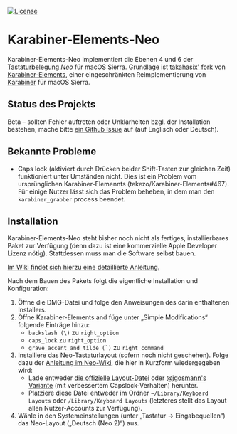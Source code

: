 [![License](https://img.shields.io/badge/license-Public%20Domain-blue.svg)](https://github.com/tekezo/Karabiner-Elements/blob/master/LICENSE.md)

# Karabiner-Elements-Neo

Karabiner-Elements-Neo implementiert die Ebenen 4 und 6 der
[Tastaturbelegung *Neo*](http://neo-layout.org/) für macOS Sierra.
Grundlage ist [takahasix' fork](https://github.com/takahasix/Karabiner-Elements)
von [Karabiner-Elements](https://github.com/tekezo/Karabiner-Elements), einer
eingeschränkten Reimplementierung von [Karabiner](https://github.com/tekezo/Karabiner)
für macOS Sierra.

## Status des Projekts

Beta – sollten Fehler auftreten oder Unklarheiten bzgl. der Installation
bestehen, mache bitte [ein Github Issue](https://github.com/jgosmann/Karabiner-Elements-Neo/issues)
auf (auf Englisch oder Deutsch).

## Bekannte Probleme

* Caps lock (aktiviert durch Drücken beider Shift-Tasten zur gleichen Zeit)
  funktioniert unter Umständen nicht. Dies ist ein Problem vom ursprünglichen
  Karabiner-Elemennts (tekezo/Karabiner-Elements#467). Für einige Nutzer lässt
  sich das Problem beheben, in dem man den `karabiner_grabber` process beendet.

## Installation

Karabiner-Elements-Neo steht bisher noch nicht als fertiges, installierbares
Paket zur Verfügung (denn dazu ist eine kommerzielle Apple Developer Lizenz
nötig). Stattdessen muss man die Software selbst bauen.

[Im Wiki findet sich hierzu eine detaillierte Anleitung.](https://github.com/jgosmann/Karabiner-Elements-Neo/wiki/Karabiner-Elements-Neo-selbst-bauen)

Nach dem Bauen des Pakets folgt die eigentliche Installation und Konfiguration:

1. Öffne die DMG-Datei und folge den Anweisungen des darin enthaltenen Installers.
2. Öffne Karabiner-Elements and füge unter „Simple Modifications“ folgende Einträge hinzu:
   * `backslash (\)` zu `right_option`
   * `caps_lock` zu `right_option`
   * ``grave_accent_and_tilde (`)`` zu `right_command`
3. Installiere das Neo-Tastaturlayout (sofern noch nicht geschehen).
   Folge dazu der [Anleitung im Neo-Wiki](https://wiki.neo-layout.org/wiki/Neo%20auf%20dem%20Apple%20Macintosh%20einrichten),
   die hier in Kurzform wiedergegeben wird:
   * Lade entweder [die offizielle Layout-Datei](http://wiki.neo-layout.org/browser/mac_osx/neo.keylayout?format=raw)
     oder [@jgosmann's Variante](https://github.com/jgosmann/neo2-layout-osx)
     (mit verbessertem Capslock-Verhalten) herunter.
   * Platziere diese Datei entweder im Ordner `~/Library/Keyboard Layouts`
     oder `/Library/Keyboard Layouts` (letzteres stellt das Layout allen
     Nutzer-Accounts zur Verfügung).
4. Wähle in den Systemeinstellungen (unter „Tastatur → Eingabequellen“) das
   Neo-Layout („Deutsch (Neo 2)“) aus.
